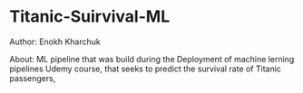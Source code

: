 # Titanic-Suirvival-ML

Author: Enokh Kharchuk

About: ML pipeline that was build during the Deployment of machine lerning pipelines Udemy course, 
that seeks to predict the survival rate of Titanic passengers,
